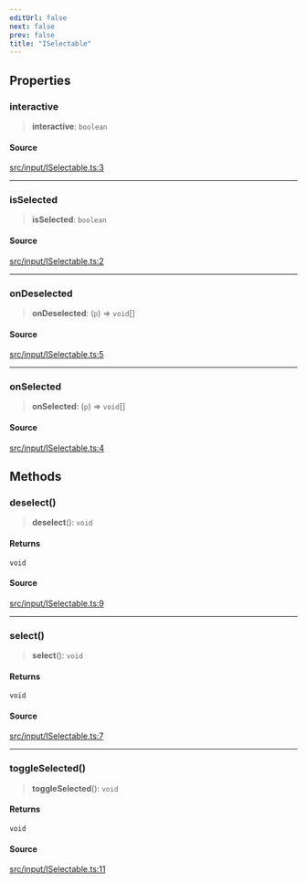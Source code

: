 ```yaml
---
editUrl: false
next: false
prev: false
title: "ISelectable"
---
```


## Properties

### interactive

> **interactive**: `boolean`

#### Source

[src/input/ISelectable.ts:3](https://github.com/relishinc/dill-pixel/blob/c79d8e8552aaa0f13a29535c819ae67d025b4669/src/input/ISelectable.ts#L3)

***

### isSelected

> **isSelected**: `boolean`

#### Source

[src/input/ISelectable.ts:2](https://github.com/relishinc/dill-pixel/blob/c79d8e8552aaa0f13a29535c819ae67d025b4669/src/input/ISelectable.ts#L2)

***

### onDeselected

> **onDeselected**: (`p`) => `void`[]

#### Source

[src/input/ISelectable.ts:5](https://github.com/relishinc/dill-pixel/blob/c79d8e8552aaa0f13a29535c819ae67d025b4669/src/input/ISelectable.ts#L5)

***

### onSelected

> **onSelected**: (`p`) => `void`[]

#### Source

[src/input/ISelectable.ts:4](https://github.com/relishinc/dill-pixel/blob/c79d8e8552aaa0f13a29535c819ae67d025b4669/src/input/ISelectable.ts#L4)

## Methods

### deselect()

> **deselect**(): `void`

#### Returns

`void`

#### Source

[src/input/ISelectable.ts:9](https://github.com/relishinc/dill-pixel/blob/c79d8e8552aaa0f13a29535c819ae67d025b4669/src/input/ISelectable.ts#L9)

***

### select()

> **select**(): `void`

#### Returns

`void`

#### Source

[src/input/ISelectable.ts:7](https://github.com/relishinc/dill-pixel/blob/c79d8e8552aaa0f13a29535c819ae67d025b4669/src/input/ISelectable.ts#L7)

***

### toggleSelected()

> **toggleSelected**(): `void`

#### Returns

`void`

#### Source

[src/input/ISelectable.ts:11](https://github.com/relishinc/dill-pixel/blob/c79d8e8552aaa0f13a29535c819ae67d025b4669/src/input/ISelectable.ts#L11)
